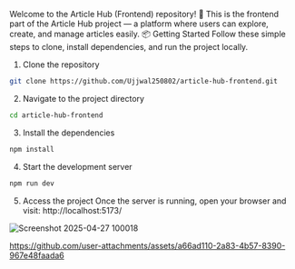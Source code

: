 Welcome to the Article Hub (Frontend) repository! 🚀
This is the frontend part of the Article Hub project — a platform where users can explore, create, and manage articles easily.
📦 Getting Started
Follow these simple steps to clone, install dependencies, and run the project locally.

1. Clone the repository
```bash
git clone https://github.com/Ujjwal250802/article-hub-frontend.git
```

2. Navigate to the project directory
```bash
cd article-hub-frontend
```

3. Install the dependencies
```bash
npm install
```

4. Start the development server
```bash
npm run dev
```

5. Access the project
Once the server is running, open your browser and visit:
http://localhost:5173/

![Screenshot 2025-04-27 100018](https://github.com/user-attachments/assets/e3e04b7e-d56e-43b9-a537-d6bd45ffb99e)




https://github.com/user-attachments/assets/a66ad110-2a83-4b57-8390-967e48faada6



